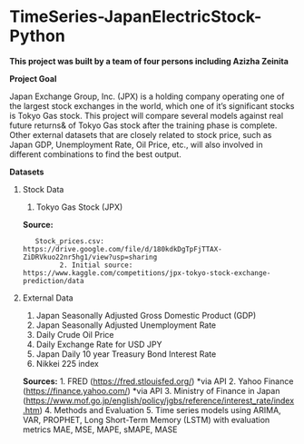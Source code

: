 # TimeSeries-JapanElectricStock-Python

**This project was built by a team of four persons including Azizha Zeinita**

**Project Goal**

Japan Exchange Group, Inc. (JPX) is a holding company operating one of the largest stock exchanges in the world, which one of it’s significant stocks is Tokyo Gas stock. This project will compare several models against real future returns& of Tokyo Gas stock after the training phase is complete. Other external datasets that are closely related to stock price, such as Japan GDP, Unemployment Rate, Oil Price, etc., will also involved in different combinations to find the best output.

**Datasets**
1. Stock Data
      1. Tokyo Gas Stock (JPX)
    
    **Source:**    
          
          Stock_prices.csv: https://drive.google.com/file/d/180kdkDgTpFjTTAX-ZiDRVkuo22nr5hg1/view?usp=sharing
                2. Initial source: https://www.kaggle.com/competitions/jpx-tokyo-stock-exchange-prediction/data
  
2. External Data
      1. Japan Seasonally Adjusted Gross Domestic Product (GDP)
      2. Japan Seasonally Adjusted Unemployment Rate
      3. Daily Crude Oil Price
      4. Daily Exchange Rate for USD JPY
      5. Japan Daily 10 year Treasury Bond Interest Rate
      6. Nikkei 225 index
   
   **Sources:**
                1. FRED (https://fred.stlouisfed.org/) *via API
                2. Yahoo Finance (https://finance.yahoo.com/) *via API
                3. Ministry of Finance in Japan (https://www.mof.go.jp/english/policy/jgbs/reference/interest_rate/index.htm)
                4. Methods and Evaluation
                5. Time series models using ARIMA, VAR, PROPHET, Long Short-Term Memory (LSTM) with evaluation metrics MAE, MSE, MAPE, sMAPE, MASE

